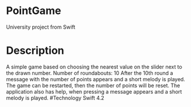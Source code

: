 # PointGame
University project from Swift
# Description
A simple game based on choosing the nearest value on the slider next to the drawn number.
Number of roundabouts: 10
After the 10th round a message with the number of points appears and a short melody is played.
The game can be restarted, then the number of points will be reset.
The application also has help, when pressing a message appears and a short melody is played.
#Technology
Swift 4.2 
